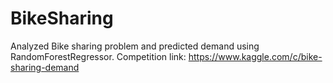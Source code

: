 # BikeSharing

Analyzed Bike sharing problem and predicted demand using RandomForestRegressor.
Competition link: https://www.kaggle.com/c/bike-sharing-demand
